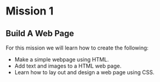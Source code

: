 # Mission 1 #

## Build A Web Page ##

For this mission we will learn how to create the following:

- Make a simple webpage using HTML.
- Add text and images to a HTML web page.
- Learn how to lay out and design a web page using CSS.

